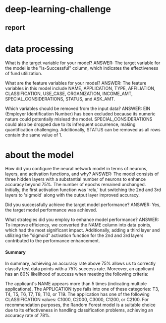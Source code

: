 # deep-learning-challenge

## report 

# data processing
What is the target variable for your model?
ANSWER: The target variable for the model is the "Is-Successful" column, which indicates the effectiveness of fund utilization.

What are the feature variables for your model?
ANSWER: The feature variables in this model include NAME, APPLICATION, TYPE, AFFILIATION, CLASSIFICATION, USE_CASE, ORGANIZATION, INCOME_AMT, SPECIAL_CONSIDERATIONS, STATUS, and ASK_AMT.

Which variables should be removed from the input data?
ANSWER: EIN (Employer Identification Number) has been excluded because its numeric nature could potentially mislead the model. SPECIAL_CONSIDERATIONS could also be dropped due to its infrequent occurrence, making quantification challenging. Additionally, STATUS can be removed as all rows contain the same value of 1.


# about the model 
How did you configure the neural network model in terms of neurons, layers, and activation functions, and why?
ANSWER: The model consists of three hidden layers with a substantial number of neurons to enhance accuracy beyond 75%. The number of epochs remained unchanged. Initially, the first activation function was 'relu,' but switching the 2nd and 3rd layers to 'sigmoid' along with the output layer improved accuracy.

Did you successfully achieve the target model performance?
ANSWER: Yes, the target model performance was achieved.

What strategies did you employ to enhance model performance?
ANSWER: To improve efficiency, we converted the NAME column into data points, which had the most significant impact. Additionally, adding a third layer and utilizing the "sigmoid" activation function for the 2nd and 3rd layers contributed to the performance enhancement.


#### Summary
In summary, achieving an accuracy rate above 75% allows us to correctly classify test data points with a 75% success rate. Moreover, an applicant has an 80% likelihood of success when meeting the following criteria:

The applicant's NAME appears more than 5 times (indicating multiple applications).
The APPLICATION type falls into one of these categories: T3, T4, T5, T6, T7, T8, T10, or T19.
The application has one of the following CLASSIFICATION values: C1000, C2000, C3000, C1200, or C2100.
For recommendation purposes, the Random Forest model is a suitable choice due to its effectiveness in handling classification problems, achieving an accuracy rate of 78%.